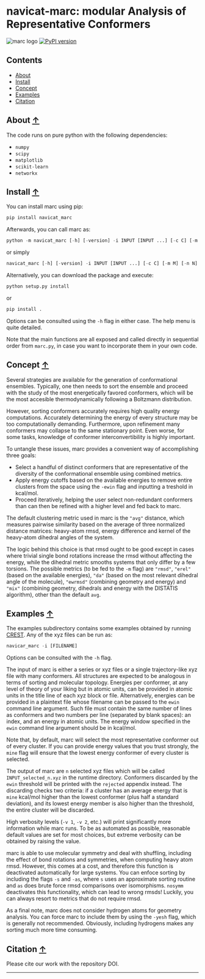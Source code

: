 navicat-marc: modular Analysis of Representative Conformers
==============================================
<!-- zenodo badge will go here -->

![marc logo](./images/marc_logo.png)
[![PyPI version](https://badge.fury.io/py/navicat-marc.svg)](https://badge.fury.io/py/navicat_marc)

## Contents
* [About](#about-)
* [Install](#install-)
* [Concept](#concept-)
* [Examples](#examples-)
* [Citation](#citation-)

## About [↑](#about)

The code runs on pure python with the following dependencies: 
- `numpy`
- `scipy`
- `matplotlib`
- `scikit-learn`
- `networkx`


## Install [↑](#install)

You can install marc using pip:

```python
pip install navicat_marc
```

Afterwards, you can call marc as:

```python 
python -m navicat_marc [-h] [-version] -i INPUT [INPUT ...] [-c C] [-m M] [-n N] [-ewin EWIN] [-sf SF] [-mine] [-yesh] [-s] [-nosymm] [-as] [-efile EFILE] [-v VERB] [-pm PLOTMODE]
```
or simply

```python 
navicat_marc [-h] [-version] -i INPUT [INPUT ...] [-c C] [-m M] [-n N] [-ewin EWIN] [-sf SF] [-mine] [-yesh] [-s] [-nosymm] [-as] [-efile EFILE] [-v VERB] [-pm PLOTMODE]
```

Alternatively, you can download the package and execute:

```python 
python setup.py install
```

or

```python 
pip install .
```

Options can be consulted using the `-h` flag in either case. The help menu is quite detailed. 

Note that the main functions are all exposed and called directly in sequential order from `marc.py`, in case you want to incorporate them in your own code.

## Concept [↑](#concept)

Several strategies are available for the generation of conformational ensembles. Typically, one then needs to sort the ensemble and proceed with the study of the most energetically favored conformers, which will be the most accesible thermodynamically following a Boltzmann distribution.

However, sorting conformers accurately requires high quality energy computations. Accurately determining the energy of every structure may be too computationally demanding. Furthermore, upon refinement many conformers may collapse to the same stationary point. Even worse, for some tasks, knowledge of conformer interconvertibility is highly important.

To untangle these issues, marc provides a convenient way of accomplishing three goals:

- Select a handful of distinct conformers that are representative of the diversity of the conformational ensemble using combined metrics.
- Apply energy cutoffs based on the available energies to remove entire clusters from the space using the `-ewin` flag and inputting a treshold in kcal/mol.
- Proceed iteratively, helping the user select non-redundant conformers than can then be refined with a higher level and fed back to marc.

The default clustering metric used in marc is the `"avg"` distance, which measures pairwise similarity based on the average of three normalized distance matrices: heavy-atom rmsd, energy difference and kernel of the heavy-atom dihedral angles of the system. 

The logic behind this choice is that rmsd ought to be good except in cases where trivial single bond rotations increase the rmsd without affecting the energy, while the dihedral metric smooths systems that only differ by a few torsions. The possible metrics (to be fed to the `-m` flag) are `"rmsd"`, `"erel"` (based on the available energies), `"da"` (based on the most relevant dihedral angle of the molecule), `"ewrmsd"` (combining geometry and energy) and `"mix"` (combining geometry, dihedrals and energy with the DISTATIS algorithm), other than the default `avg`.

## Examples [↑](#examples)

The examples subdirectory contains some examples obtained by running [CREST](https://xtb-docs.readthedocs.io/en/latest/crest.html). Any of the xyz files can be run as:

```python
navicar_marc -i [FILENAME]
```

Options can be consulted with the `-h` flag.

The input of marc is either a series or xyz files or a single trajectory-like xyz file with many conformers. All structures are expected to be analogous in terms of sorting and molecular topology. Energies per conformer, at any level of theory of your liking but in atomic units, can be provided in atomic units in the title line of each xyz block or file. Alternatively, energies can be provided in a plaintext file whose filename can be passed to the `ewin` command line argument. Such file must contain the same number of lines as conformers and two numbers per line (separated by blank spaces): an index, and an energy in atomic units. The energy window specified in the `ewin` command line argument should be in kcal/mol.

Note that, by default, marc will select the most representative conformer out of every cluster. If you can provide energy values that you trust strongly, the `mine` flag will ensure that the lowest energy conformer of every cluster is selected.

The output of marc are `n` selected xyz files which will be called `INPUT_selected_n.xyz` in the runtime directory. Conformers discarded by the `ewin` threshold will be printed with the `rejected` appendix instead. The discarding checks two criteria: if a cluster has an average energy that is `mine` kcal/mol higher than the lowest conformer (plus half a standard deviation), and its lowest energy member is also higher than the threshold, the entire cluster will be discarded.

High verbosity levels (`-v 1`, `-v 2`, etc.) will print significantly more information while marc runs. To be as automated as possible, reasonable default values are set for most choices, but extreme verbosity can be obtained by raising the value.

marc is able to use molecular symmetry and deal with shuffling, including the effect of bond rotations and symmetries, when computing heavy atom rmsd. However, this comes at a cost, and therefore this function is deactivated automatically for large systems. You can enfoce sorting by including the flags `-s` and `-as`, where `s` uses an approximate sorting routine and `as` does brute force rmsd comparisons over isomorphisms. `nosymm` deactivates this functionality, which can lead to wrong rmsds! Luckily, you can always resort to metrics that do not require rmsd.

As a final note, marc does not consider hydrogen atoms for geometry analysis. You can force marc to include them by using the `-yesh` flag, which is generally not recommended. Obviously, including hydrogens makes any sorting much more time consuming.

## Citation [↑](#citation)

Please cite our work with the repository DOI.

---


